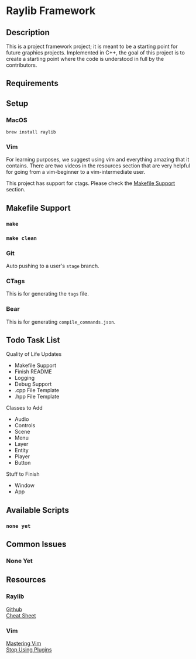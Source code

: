 # Raylib Framework

## Description

This is a project framework project; it is meant to be a starting point for future graphics projects.
Implemented in C++, the goal of this project is to create a starting point where the code is understood
in full by the contributors.

## Requirements

## Setup

### MacOS

`brew install raylib`

### Vim

For learning purposes, we suggest using vim and everything amazing that it contains. There are two videos
in the resources section that are very helpful for going from a vim-beginner to a vim-intermediate user.

This project has support for ctags. Please check the [Makefile Support](#makefile-support) section.

## Makefile Support

### `make`

### `make clean`

### Git

Auto pushing to a user's `stage` branch.

### CTags

This is for generating the `tags` file.

### Bear

This is for generating `compile_commands.json`.

## Todo Task List

Quality of Life Updates

- Makefile Support
- Finish README
- Logging
- Debug Support
- .cpp File Template
- .hpp File Template

Classes to Add

- Audio
- Controls
- Scene
- Menu
- Layer
- Entity
- Player
- Button

Stuff to Finish
- Window
- App

## Available Scripts

### `none yet`

## Common Issues

### None Yet

## Resources

### Raylib

[Github](https://github.com/raysan5/raylib)  
[Cheat Sheet](https://www.raylib.com/cheatsheet/cheatsheet.html)

### Vim

[Mastering Vim](https://youtu.be/wlR5gYd6um0)  
[Stop Using Plugins](https://youtu.be/XA2WjJbmmoM)

